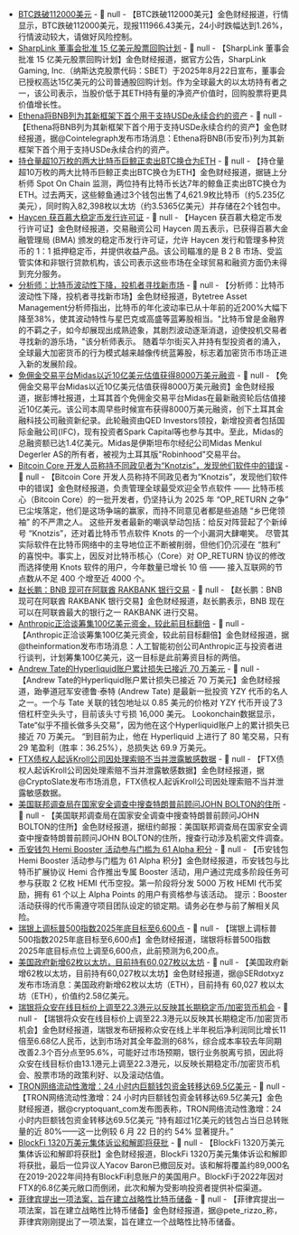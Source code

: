 - [BTC跌破112000美元]() - 📰 null - 【BTC跌破112000美元】金色财经报道，行情显示，BTC跌破112000美元，现报111966.43美元，24小时跌幅达到1.26%，行情波动较大，请做好风险控制。
- [SharpLink 董事会批准 15 亿美元股票回购计划]() - 📰 null - 【SharpLink 董事会批准 15 亿美元股票回购计划】金色财经报道，据官方公告，SharpLink Gaming, Inc.（纳斯达克股票代码：SBET）于2025年8月22日宣布，董事会已授权高达15亿美元的公司普通股回购计划。作为全球最大的以太坊持有者之一，该公司表示，当股价低于其ETH持有量的净资产价值时，回购股票将更具价值增长性。
- [Ethena将BNB列为其新框架下首个用于支持USDe永续合约的资产]() - 📰 null - 【Ethena将BNB列为其新框架下首个用于支持USDe永续合约的资产】金色财经报道，据@Cointelegraph发布市场消息：Ethena将BNB(币安币)列为其新框架下首个用于支持USDe永续合约的资产。
- [持仓量超10万枚的两大比特币巨鲸正卖出BTC换仓为ETH]() - 📰 null - 【持仓量超10万枚的两大比特币巨鲸正卖出BTC换仓为ETH】金色财经报道，据链上分析师 Spot On Chain 监测，两位持有比特币长达7年的鲸鱼正卖出BTC换仓为ETH。过去两天，这些鲸鱼通过3个钱包出售了4,621.9枚比特币（约5.235亿美元），同时购入82,398枚以太坊（约3.5365亿美元）并存储在2个钱包中。
- [Haycen 获百慕大稳定币发行许可证]() - 📰 null - 【Haycen 获百慕大稳定币发行许可证】金色财经报道，交易融资公司 Haycen 周五表示，已获得百慕大金融管理局 (BMA) 颁发的稳定币发行许可证，允许 Haycen 发行和管理多种货币的 1：1 抵押稳定币，并提供收益产品。该公司瞄准的是 B 2 B 市场、受监管实体和非银行贷款机构，该公司表示这些市场在全球贸易和融资方面仍未得到充分服务。
- [分析师：比特币波动性下降，投机者寻找新市场](https://www.bloomberg.com/news/articles/2025-08-22/bitcoin-volatility-collapse-forces-risk-loving-traders-elsewhere?srnd=phx-crypto) - 📰 null - 【分析师：比特币波动性下降，投机者寻找新市场】金色财经报道，Bytetree Asset Management分析师指出，比特币的年化波动率已从十年前的近200%大幅下降至38%，使其波动特性与星巴克或高盛等蓝筹股相当。"比特币曾是金融界的不羁之子，如今却展现出成熟迹象，其剧烈波动逐渐消退，迫使投机交易者寻找新的游乐场，"该分析师表示。 
随着华尔街买入并持有型投资者的涌入，全球最大加密货币的行为模式越来越像传统蓝筹股，标志着加密货币市场正进入新的发展阶段。
- [免佣金交易平台Midas以近10亿美元估值获得8000万美元融资](https://www.bloomberg.com/news/articles/2025-08-22/turkey-s-robinhood-style-trading-platform-nears-1-billion-value?srnd=phx-crypto) - 📰 null - 【免佣金交易平台Midas以近10亿美元估值获得8000万美元融资】金色财经报道，据彭博社报道，土耳其首个免佣金交易平台Midas在最新融资轮后估值接近10亿美元。该公司本周早些时候宣布获得8000万美元融资，创下土耳其金融科技公司融资新纪录。此轮融资由QED Investors领投，新增投资者包括国际金融公司(IFC)，现有投资者Spark Capital等也参与其中。至此，Midas的总融资额已达1.4亿美元。Midas是伊斯坦布尔经纪公司Midas Menkul Degerler AS的所有者，被视为土耳其版"Robinhood"交易平台。
- [Bitcoin Core 开发人员称持不同政见者为“Knotzis”，发现他们软件中的错误](https://protos.com/bitcoin-core-devs-call-dissidents-knotzis-find-bug-in-their-software/) - 📰 null - 【Bitcoin Core 开发人员称持不同政见者为“Knotzis”，发现他们软件中的错误】金色财经报道，负责管理全球最受欢迎全节点软件 —— 比特币核心（Bitcoin Core）的一批开发者，仍坚持认为 2025 年 “OP_RETURN 之争” 已尘埃落定，他们是这场争端的赢家，而持不同意见者都是些追随 “乡巴佬领袖” 的不严肃之人。 
这些开发者最新的嘲讽举动包括：给反对阵营起了个新绰号 “Knotzis”，还对着比特币节点软件 Knots 的一个小漏洞大肆嘲笑。 
尽管其实际软件在比特币网络中的主导地位正不断被削弱，但他们仍沉浸在 “胜利” 的喜悦中。事实上，因反对比特币核心（Core）对 OP_RETURN 协议的修改而选择使用 Knots 软件的用户，今年数量已增长 10 倍 —— 接入互联网的节点数从不足 400 个增至近 4000 个。
- [赵长鹏：BNB 现可在阿联酋 RAKBANK 银行交易](https://x.com/cz_binance/status/1958857847522877733) - 📰 null - 【赵长鹏：BNB 现可在阿联酋 RAKBANK 银行交易】金色财经报道，赵长鹏表示，BNB 现在可以在阿联酋最大的银行之一 RAKBANK 进行交易。
- [Anthropic正洽谈筹集100亿美元资金，较此前目标翻倍]() - 📰 null - 【Anthropic正洽谈筹集100亿美元资金，较此前目标翻倍】金色财经报道，据@theinformation发布市场消息：人工智能初创公司Anthropic正与投资者进行谈判，计划筹集100亿美元，这一目标是此前筹资目标的两倍。
- [Andrew Tate的Hyperliquid账户累计损失已接近 70 万美元](https://cointelegraph.com/news/andrew-tate-shorts-kanye-west-yzy-700k-loss-hyperliquid) - 📰 null - 【Andrew Tate的Hyperliquid账户累计损失已接近 70 万美元】金色财经报道，跆拳道冠军安德鲁·泰特 (Andrew Tate) 是最新一批投资 YZY 代币的名人之一。一个与 Tate 关联的钱包地址以 0.85 美元的价格对 YZY 代币开设了3 倍杠杆空头头寸，目前该头寸亏损 16,000 美元。 
Lookonchain数据显示， Tate“似乎不擅长做多头交易”，因为他在这个Hyperliquid账户上的累计损失已接近 70 万美元。 “到目前为止，他在 Hyperliquid 上进行了 80 笔交易，只有 29 笔盈利（胜率：36.25%），总损失达 69.9 万美元。
- [FTX债权人起诉Kroll公司因处理索赔不当并泄露敏感数据]() - 📰 null - 【FTX债权人起诉Kroll公司因处理索赔不当并泄露敏感数据】金色财经报道，据@CryptoSlate发布市场消息，FTX债权人起诉Kroll公司因处理索赔不当并泄露敏感数据。
- [美国联邦调查局在国家安全调查中搜查特朗普前顾问JOHN BOLTON的住所]() - 📰 null - 【美国联邦调查局在国家安全调查中搜查特朗普前顾问JOHN BOLTON的住所】金色财经报道，据纽约邮报：美国联邦调查局在国家安全调查中搜查特朗普前顾问JOHN BOLTON的住所，搜查行动涉及机密文件调查。
- [币安钱包 Hemi Booster 活动参与门槛为 61 Alpha 积分]() - 📰 null - 【币安钱包 Hemi Booster 活动参与门槛为 61 Alpha 积分】金色财经报道，币安钱包与比特币扩展协议 Hemi 合作推出专属 Booster 活动，用户通过完成多阶段任务可参与获取 2 亿枚 HEMI 代币空投。第一阶段将分发 5000 万枚 HEMI 代币奖励，拥有 61 个以上 Alpha Points 的用户有资格参与该活动。 
提示：Booster 活动获得的代币需遵守项目团队设定的锁定期。请务必在参与前了解相关风险。
- [瑞银上调标普500指数2025年底目标至6,600点]() - 📰 null - 【瑞银上调标普500指数2025年底目标至6,600点】金色财经报道，瑞银将标普500指数2025年底目标点位上调至6,600点，此前预测为6,200点。
- [美国政府新增62枚以太坊，目前持有60,027枚以太坊]() - 📰 null - 【美国政府新增62枚以太坊，目前持有60,027枚以太坊】金色财经报道，据@SERdotxyz发布市场消息：美国政府新增62枚以太坊（ETH），目前持有 60,027 枚以太坊（ETH），价值约2.58亿美元。
- [瑞银将众安在线目标价上调至22.3港元以反映其长期稳定币/加密货币机会](https://www.aastocks.com/en/stocks/analysis/stock-aafn-con/06060/AAFN/NOW.1443231/hk-stock-news) - 📰 null - 【瑞银将众安在线目标价上调至22.3港元以反映其长期稳定币/加密货币机会】金色财经报道，瑞银发布研报称众安在线上半年税后净利润同比增长11倍至6.68亿人民币，达到市场对其全年盈测的68%，综合成本率较去年同期改善2.3个百分点至95.6%，可能好过市场预期，银行业务脱离亏损，因此将众安在线目标价由13.1港元上调至22.3港元，以反映长期稳定币/加密货币机会、股票市场的政策利好、以及滚动估值。
- [TRON网络流动性激增：24 小时内巨额钱包资金转移达69.5亿美元]() - 📰 null - 【TRON网络流动性激增：24 小时内巨额钱包资金转移达69.5亿美元】金色财经报道，据@cryptoquant_com发布图表称，TRON网络流动性激增：24 小时内巨额钱包资金转移达69.5亿美元 
“持有超过1亿美元的钱包占当日总转账量的近 80%——这一比例较 6 月 22 日的约 54% 显著提升。”
- [BlockFi 1320万美元集体诉讼和解即将获批](https://decrypt.co/336407/blockfi-judge-13-million-settlement-last-objector-withdraws) - 📰 null - 【BlockFi 1320万美元集体诉讼和解即将获批】金色财经报道，BlockFi 1320万美元集体诉讼和解即将获批，最后一位异议人Yacov Baron已撤回反对。该和解将覆盖约89,000名在2019-2022年间持有BlockFi利息账户的美国用户。BlockFi于2022年因对FTX的6.8亿美元敞口而倒闭，此次和解为受影响投资者提供补偿渠道。
- [菲律宾提出一项法案，旨在建立战略性比特币储备]() - 📰 null - 【菲律宾提出一项法案，旨在建立战略性比特币储备】金色财经报道，据@pete_rizzo_称，菲律宾刚刚提出了一项法案，旨在建立一个战略性比特币储备。

